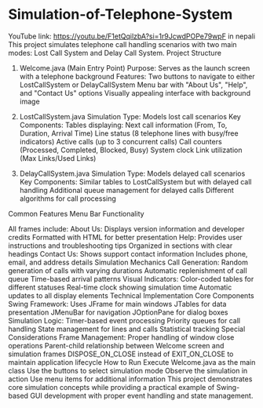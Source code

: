 # Simulation-of-Telephone-System
YouTube link: https://youtu.be/F1etQqilzbA?si=1r9JcwdPOPe79wpF in nepali
This project simulates telephone call handling scenarios with two main modes: Lost Call System and Delay Call System.
Project Structure
1. Welcome.java (Main Entry Point)
    Purpose: Serves as the launch screen with a telephone background
    Features:
        Two buttons to navigate to either LostCallSystem or DelayCallSystem
        Menu bar with "About Us", "Help", and "Contact Us" options
        Visually appealing interface with background image

2. LostCallSystem.java
    Simulation Type: Models lost call scenarios
    Key Components:
        Tables displaying:
            Next call information (From, To, Duration, Arrival Time)
            Line status (8 telephone lines with busy/free indicators)
            Active calls (up to 3 concurrent calls)
            Call counters (Processed, Completed, Blocked, Busy)
            System clock
            Link utilization (Max Links/Used Links)

3. DelayCallSystem.java
    Simulation Type: Models delayed call scenarios
    Key Components:
        Similar tables to LostCallSystem but with delayed call handling
        Additional queue management for delayed calls
        Different algorithms for call processing

Common Features
Menu Bar Functionality

All frames include:
    About Us:
        Displays version information and developer credits
        Formatted with HTML for better presentation
    Help:
        Provides user instructions and troubleshooting tips
        Organized in sections with clear headings
    Contact Us:
        Shows support contact information
        Includes phone, email, and address details
Simulation Mechanics
    Call Generation:
        Random generation of calls with varying durations
        Automatic replenishment of call queue
        Time-based arrival patterns
    Visual Indicators:
        Color-coded tables for different statuses
        Real-time clock showing simulation time
        Automatic updates to all display elements
Technical Implementation
Core Components
    Swing Framework:
        Uses JFrame for main windows
        JTables for data presentation
        JMenuBar for navigation
        JOptionPane for dialog boxes
    Simulation Logic:
        Timer-based event processing
        Priority queues for call handling
        State management for lines and calls
        Statistical tracking
Special Considerations
    Frame Management:
        Proper handling of window close operations
        Parent-child relationship between Welcome screen and simulation frames
        DISPOSE_ON_CLOSE instead of EXIT_ON_CLOSE to maintain application lifecycle
How to Run
    Execute Welcome.java as the main class
    Use the buttons to select simulation mode
    Observe the simulation in action
    Use menu items for additional information
This project demonstrates core simulation concepts while providing a practical example of Swing-based GUI development with proper event handling and state management.
